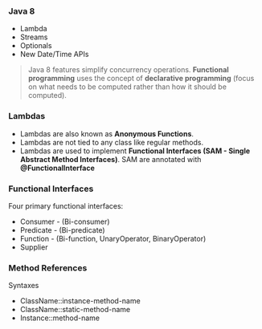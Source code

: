 ### Java 8
- Lambda
- Streams
- Optionals
- New Date/Time APIs

>Java 8 features simplify concurrency operations. **Functional programming** uses the concept of **declarative programming** (focus on what needs to be computed rather than how it should be computed).

### Lambdas
- Lambdas are also known as **Anonymous Functions**.
- Lambdas are not tied to any class like regular methods.
- Lambdas are used to implement **Functional Interfaces (SAM - Single Abstract Method Interfaces)**. SAM are annotated with **@FunctionalInterface**

### Functional Interfaces
Four primary functional interfaces:
- Consumer - (Bi-consumer)
- Predicate - (Bi-predicate)
- Function - (Bi-function, UnaryOperator, BinaryOperator)
- Supplier

### Method References
Syntaxes
- ClassName::instance-method-name
- ClassName::static-method-name
- Instance::method-name
